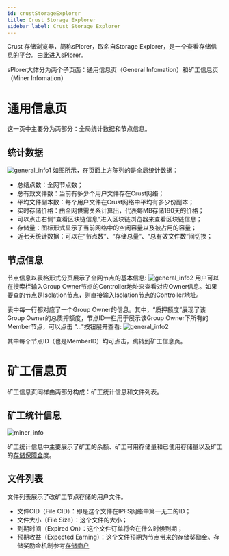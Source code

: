 ```yaml
---
id: crustStorageExplorer
title: Crust Storage Explorer
sidebar_label: Crust Storage Explorer
---
```



Crust 存储浏览器，简称sPlorer，取名自Storage Explorer，是一个查看存储信息的平台。由此进入[sPlorer](https://splorer.crust.network/)。

sPlorer大体分为两个子页面：通用信息页（General Infomation）和矿工信息页（Miner Infomation）

# 通用信息页
这一页中主要分为两部分：全局统计数据和节点信息。

## 统计数据
![general_info1](https://crust-data.oss-cn-shanghai.aliyuncs.com/wiki/storage/general_info1.png)
如图所示，在页面上方陈列的是全局统计数据：

* 总结点数：全网节点数；
* 总有效文件数：当前有多少个用户文件存在Crust网络；
* 平均文件副本数：每个用户文件在Crust网络中平均有多少份副本；
* 实时存储价格：由全网供需关系计算出，代表每MB存储180天的价格；
* 可以点击右侧“查看区块链信息”进入区块链浏览器来查看区块链信息；
* 存储量：图标形式显示了当前网络中的空闲容量以及被占用的容量；
* 近七天统计数据：可以在“节点数”、“存储总量”、“总有效文件数”间切换；

## 节点信息


节点信息以表格形式分页展示了全网节点的基本信息:
![general_info2](https://crust-data.oss-cn-shanghai.aliyuncs.com/wiki/storage/general_info2.png)
用户可以在搜索栏输入Group Owner节点的Controller地址来查看对应Owner信息。如果要查的节点是Isolation节点，则直接输入Isolation节点的Controller地址。

表中每一行都对应了一个Group Owner的信息。其中，“质押额度”展现了该Group Owner的总质押额度，节点ID一栏用于展示该Group Owner下所有的Member节点，可以点击 "..."按钮展开查看:
![general_info2](https://crust-data.oss-cn-shanghai.aliyuncs.com/wiki/storage/nodes.png)

其中每个节点ID（也是MemberID）均可点击，跳转到矿工信息页。

# 矿工信息页
矿工信息页同样由两部分构成：矿工统计信息和文件列表。

## 矿工统计信息
![miner_info](https://crust-data.oss-cn-shanghai.aliyuncs.com/wiki/storage/miner_info.png)

矿工统计信息中主要展示了矿工的余额、矿工可用存储量和已使用存储量以及矿工的[存储保障金](merchantGuidance.md)度。

## 文件列表

文件列表展示了改矿工节点存储的用户文件。
* 文件CID（File CID）：即是这个文件在IPFS网络中第一无二的ID；
* 文件大小（File Size）：这个文件的大小；
* 到期时间（Expired On）：这个文件订单将会在什么时候到期；
* 预期收益（Expected Earning）：这个文件预期为节点带来的存储奖励金。存储奖励金机制参考[存储商户](merchantGuidance.md)
